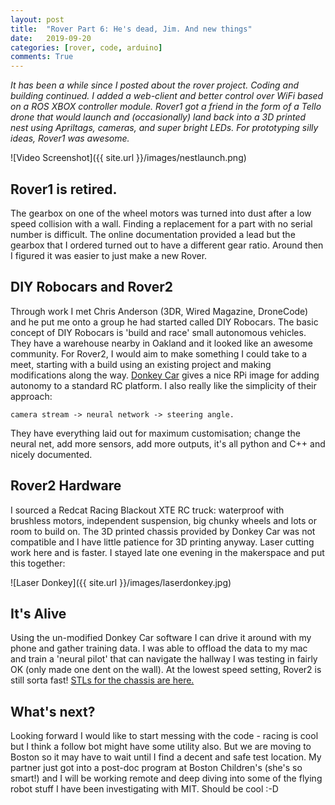 ```yaml
---
layout: post
title:  "Rover Part 6: He's dead, Jim. And new things"
date:   2019-09-20
categories: [rover, code, arduino]
comments: True
---
```


*It has been a while since I posted about the rover project. Coding and building continued. I added a web-client and better control over WiFi based on a ROS XBOX controller module. Rover1 got a friend in the form of a Tello drone that would launch and (occasionally) land back into a 3D printed nest using Apriltags, cameras, and super bright LEDs. For prototyping silly ideas, Rover1 was awesome.*

![Video Screenshot]({{ site.url }}/images/nestlaunch.png)

## Rover1 is retired.
The gearbox on one of the wheel motors was turned into dust after a low speed collision with a wall. Finding a replacement for a part with no serial number is difficult. The online documentation provided a lead but the gearbox that I ordered turned out to have a different gear ratio. Around then I figured it was easier to just make a new Rover.

## DIY Robocars and Rover2
Through work I met Chris Anderson (3DR, Wired Magazine, DroneCode) and he put me onto a group he had started called DIY Robocars. The basic concept of DIY Robocars is 'build and race' small autonomous vehicles. They have a warehouse nearby in Oakland and it looked like an awesome community. For Rover2, I would aim to make something I could take to a meet, starting with a build using an existing project and making modifications along the way. [Donkey Car](https://www.donkeycar.com/) gives a nice RPi image for adding autonomy to a standard RC platform. I also really like the simplicity of their approach:
```
camera stream -> neural network -> steering angle.
```
They have everything laid out for maximum customisation; change the neural net, add more sensors, add more outputs, it's all python and C++ and nicely documented.

## Rover2 Hardware
I sourced a Redcat Racing Blackout XTE RC truck: waterproof with brushless motors, independent suspension, big chunky wheels and lots or room to build on. The 3D printed chassis provided by Donkey Car was not compatible and I have little patience for 3D printing anyway. Laser cutting work here and is faster. I stayed late one evening in the makerspace and put this together:

![Laser Donkey]({{ site.url }}/images/laserdonkey.jpg)

## It's Alive
Using the un-modified Donkey Car software I can drive it around with my phone and gather training data. I was able to offload the data to my mac and train a 'neural pilot' that can navigate the hallway I was testing in fairly OK (only made one dent on the wall). At the lowest speed setting, Rover2 is still sorta fast! [STLs for the chassis are here.](https://github.com/b38tn1k/Laser-Donkey)

## What's next?
Looking forward I would like to start messing with the code - racing is cool but I think a follow bot might have some utility also. But we are moving to Boston so it may have to wait until I find a decent and safe test location. My partner just got into a post-doc program at Boston Children's (she's so smart!) and I will be working remote and deep diving into some of the flying robot stuff I have been investigating with MIT. Should be cool :-D

